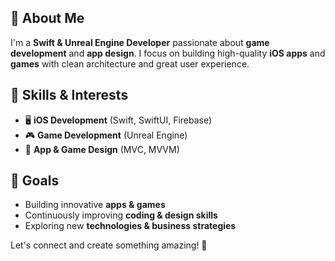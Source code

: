 ## 👋 About Me  
I'm a **Swift & Unreal Engine Developer** passionate about **game development** and **app design**. I focus on building high-quality **iOS apps** and **games** with clean architecture and great user experience.  

## 🚀 Skills & Interests  
- 🖥 **iOS Development** (Swift, SwiftUI, Firebase)  
- 🎮 **Game Development** (Unreal Engine)  
- 📱 **App & Game Design** (MVC, MVVM)  

## 🌟 Goals  
- Building innovative **apps & games**  
- Continuously improving **coding & design skills**  
- Exploring new **technologies & business strategies**  

Let's connect and create something amazing! 🚀 
